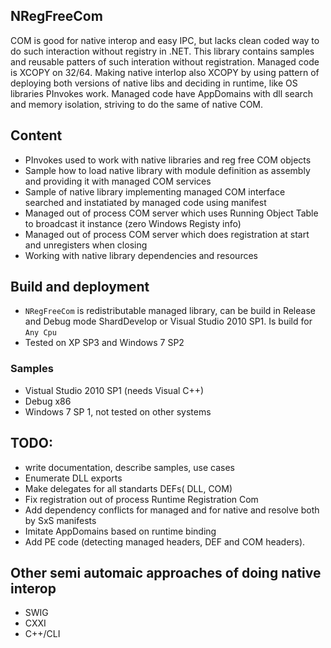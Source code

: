 ## NRegFreeCom

COM is good for native interop and easy IPC, but lacks clean coded way to do such interaction without registry in .NET.
This library contains samples and reusable patters of such interation without registration.
Managed code is XCOPY on 32/64. Making native interlop also XCOPY by using pattern of deploying both versions of native libs and deciding in runtime, like OS libraries PInvokes work.
Managed code have AppDomains with dll search and memory isolation, striving to do the same of native COM.

## Content
* PInvokes used to work with native libraries and reg free COM objects
* Sample how to load native library with module definition as assembly and providing it with managed COM services
* Sample of native library implementing managed COM interface searched and  instatiated by managed code using manifest
* Managed out of process COM server which uses Running Object Table to broadcast it instance (zero Windows Registy info)
* Managed out of process COM server which does registration at start and unregisters when closing
* Working with native library dependencies and resources

## Build and deployment

* `NRegFreeCom` is redistributable managed library, can be build in Release and Debug mode ShardDevelop or Visual Studio 2010 SP1. Is build for `Any Cpu`
* Tested on XP SP3 and Windows 7 SP2

### Samples

* Vistual Studio 2010 SP1 (needs Visual C++)
* Debug x86 
* Windows 7 SP 1, not tested on other systems


## TODO:
* write documentation, describe samples, use cases
* Enumerate DLL exports
* Make delegates for all standarts DEFs( DLL, COM)
* Fix registration out of process Runtime Registration Com
* Add dependency conflicts for managed and for native and resolve both by SxS manifests 
* Imitate AppDomains based on runtime binding
* Add PE code (detecting managed headers, DEF and COM headers).

## Other semi automaic approaches of doing native interop
* SWIG
* CXXI
* C++/CLI